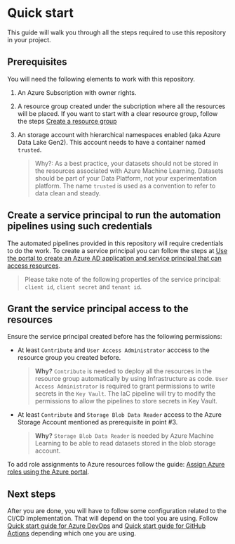 # Quick start

This guide will walk you through all the steps required to use this repository in your project.

## Prerequisites

You will need the following elements to work with this repository.

1. An Azure Subscription with owner rights.
2. A resource group created under the subcription where all the resources will be placed. If you want to start with a clear resource group, follow the steps [Create a resource group](https://docs.microsoft.com/en-us/azure/azure-resource-manager/management/manage-resource-groups-portal#create-resource-groups)
3. An storage account with hierarchical namespaces enabled (aka Azure Data Lake Gen2). This account needs to have a container named `trusted`.

    > Why?: As a best practice, your datasets should not be stored in the resources associated with Azure Machine Learning. Datasets should be part of your Data Platform, not your experimentation platform. The name `trusted` is used as a convention to refer to data clean and steady.

## Create a service principal to run the automation pipelines using such credentials

The automated pipelines provided in this repository will require credentials to do the work. To create a service principal you can follow the steps at [Use the portal to create an Azure AD application and service principal that can access resources](https://docs.microsoft.com/en-us/azure/active-directory/develop/howto-create-service-principal-portal).

> Please take note of the following properties of the service principal: `client id`, `client secret` and `tenant id`.

## Grant the service principal access to the resources

Ensure the service principal created before has the following permissions:

 - At least `Contribute` and `User Access Administrator` acccess to the resource group you created before.

    > **Why?** `Contribute` is needed to deploy all the resources in the resource group automatically by using Infrastructure as code. `User Access Administrator` is required to grant permissions to write secrets in the `Key Vault`. The IaC pipeline will try to modify the permissions to allow the pipelines to store secrets in Key Vault.

 - At least `Contribute` and `Storage Blob Data Reader` access to the Azure Storage Account mentioned as prerequisite in point #3.

    > **Why?** `Storage Blob Data Reader` is needed by Azure Machine Learning to be able to read datasets stored in the blob storage account.

To add role assignments to Azure resources follow the guide: [Assign Azure roles using the Azure portal](https://docs.microsoft.com/en-us/azure/role-based-access-control/role-assignments-portal?tabs=current).

## Next steps

After you are done, you will have to follow some configuration related to the CI/CD implementation. That will depend on the tool you are using. Follow [Quick start guide for Azure DevOps](quickstart-devops.md) and [Quick start guide for GitHub Actions](quickstart-github.md) depending which one you are using.
